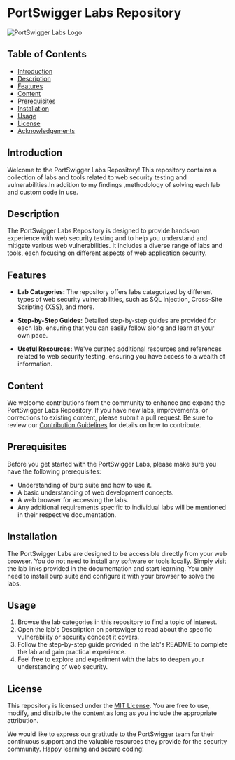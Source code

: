 # PortSwigger Labs Repository

![PortSwigger Labs Logo](https://www.qbssoftware.com/image/cache/catalog/Vendor%20Logos/PORTSWIGGE-600x315w.png)

## Table of Contents
- [Introduction](#introduction)
- [Description](#description)
- [Features](#features)
- [Content](#Content)
- [Prerequisites](#prerequisites)
- [Installation](#installation)
- [Usage](#usage)
- [License](#license)
- [Acknowledgements](#acknowledgements)

## Introduction

Welcome to the PortSwigger Labs Repository! This repository contains a collection of labs and tools related to web security testing and vulnerabilities.In addition to my findings ,methodology of solving each lab and custom code in use.
## Description

The PortSwigger Labs Repository is designed to provide hands-on experience with web security testing and to help you understand and mitigate various web vulnerabilities. It includes a diverse range of labs and tools, each focusing on different aspects of web application security.

## Features

- **Lab Categories:** The repository offers labs categorized by different types of web security vulnerabilities, such as SQL injection, Cross-Site Scripting (XSS), and more.

- **Step-by-Step Guides:** Detailed step-by-step guides are provided for each lab, ensuring that you can easily follow along and learn at your own pace.

- **Useful Resources:** We've curated additional resources and references related to web security testing, ensuring you have access to a wealth of information.

## Content
We welcome contributions from the community to enhance and expand the PortSwigger Labs Repository. If you have new labs, improvements, or corrections to existing content, please submit a pull request. Be sure to review our [Contribution Guidelines](CONTRIBUTING.md) for details on how to contribute.

## Prerequisites

Before you get started with the PortSwigger Labs, please make sure you have the following prerequisites:
- Understanding of burp suite and how to use it.
- A basic understanding of web development concepts.
- A web browser for accessing the labs.
- Any additional requirements specific to individual labs will be mentioned in their respective documentation.

## Installation

The PortSwigger Labs are designed to be accessible directly from your web browser. You do not need to install any software or tools locally. Simply visit the lab links provided in the documentation and start learning.
You only need to install burp suite and configure it with your browser to solve the labs.

## Usage

1. Browse the lab categories in this repository to find a topic of interest.
2. Open the lab's Description on portswiger to read about the specific vulnerability or security concept it covers.
3. Follow the step-by-step guide provided in the lab's README to complete the lab and gain practical experience.
4. Feel free to explore and experiment with the labs to deepen your understanding of web security.

## License

This repository is licensed under the [MIT License](LICENSE.md). You are free to use, modify, and distribute the content as long as you include the appropriate attribution.

We would like to express our gratitude to the PortSwigger team for their continuous support and the valuable resources they provide for the security community.
Happy learning and secure coding!
